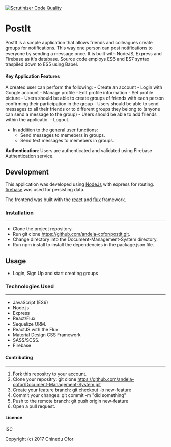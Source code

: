 [![Scrutinizer Code Quality](https://scrutinizer-ci.com/g/andela-cofor/postit/badges/quality-score.png?b=Development)](https://scrutinizer-ci.com/g/andela-cofor/postit/?branch=Development)

# PostIt

PostIt is a simple application that allows friends and colleagues create groups for notifications. This way one person can post notifications to everyone by sending a message once. It is built with NodeJS, Express and Firebase as it's database.
Source code employs ES6 and ES7 syntax traspiled down to ES5 using Babel.

#### Key Application Features
A created user can perform the following:
    - Create an account
    - Login with Google account
    - Manage profile
    - Edit profile information
    - Set profile picture
    - Users should be able to create groups of friends with each person confirming their participation in the group
    - Users should be able to send messages to all their friends or to different groups they belong to (anyone can send a message to     the group)
    - Users should be able to add friends within the applicatio.
    - Logout.


- In addition to the general user functions:
    - Send messages to memebers in groups.
    - Send text messages to memebers in groups.

**Authentication**:
Users are authenticated and validated using Firebase Authentication service.

## Development
This application was developed using [NodeJs](https://nodejs.org) with express for routing. [firebase](https://https://firebase.google.com/) was used for persisting data.

The frontend was built with the [react](https://facebook.github.io/react/) and [flux](https://facebook.github.io/flux/) framework.

### Installation
---

- Clone the project repository.
- Run git clone https://github.com/andela-cofor/postit.git.
- Change directory into the Document-Management-System directory.
- Run npm install to install the dependencies in the package.json file.

## Usage
- Login, Sign Up and start creating groups

### Technologies Used
---
- JavaScript (ES6)
- Node.js
- Express
- React/Flux
- Sequelize ORM.
- ReactJS with the Flux
- Material Design CSS Framework
- SASS/SCSS.
- Firebase

#### Contributing
---

1. Fork this repositry to your account.
2. Clone your repositry: git clone https://github.com/andela-cofor/Document-Management-System.git
3. Create your feature branch: git checkout -b new-feature
4. Commit your changes: git commit -m "did something"
5. Push to the remote branch: git push origin new-feature
6. Open a pull request.

#### Licence
ISC

Copyright (c) 2017 Chinedu Ofor